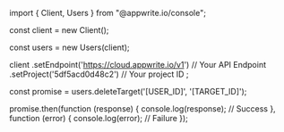 import { Client, Users } from "@appwrite.io/console";

const client = new Client();

const users = new Users(client);

client
    .setEndpoint('https://cloud.appwrite.io/v1') // Your API Endpoint
    .setProject('5df5acd0d48c2') // Your project ID
;

const promise = users.deleteTarget('[USER_ID]', '[TARGET_ID]');

promise.then(function (response) {
    console.log(response); // Success
}, function (error) {
    console.log(error); // Failure
});